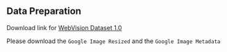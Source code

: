 ## Data Preparation
Download link for [WebVision Dataset 1.0](https://data.vision.ee.ethz.ch/cvl/webvision/download.html)<br />

Please download the `Google Image Resized` and the `Google Image Metadata`
